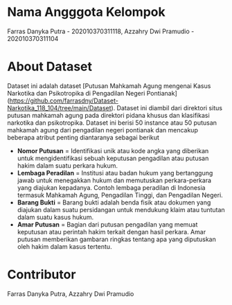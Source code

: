 # Nama Angggota Kelompok
Farras Danyka Putra  - 202010370311118, Azzahry Dwi Pramudio - 202010370311104

# About Dataset
Dataset ini adalah dataset [Putusan Mahkamah Agung mengenai Kasus Narkotika dan Psikotropika di Pengadilan Negeri Pontianak] (https://github.com/farrasdny/Dataset-Narkotika_118_104/tree/main/Dataset). Dataset ini diambil dari direktori situs putusan mahkamah agung pada direktori pidana khusus dan klasifikasi narkotika dan psikotropika.  Dataset ini berisi 50 instance atau 50 putusan mahkamah agung dari pengadilan negeri pontianak dan mencakup beberapa atribut penting diantaranya sebagai berikut


* **Nomor Putusan**      =  Identifikasi unik atau kode angka yang diberikan untuk mengidentifikasi sebuah keputusan pengadilan atau putusan hakim dalam suatu perkara hukum.
* **Lembaga Peradilan**  =  Institusi atau badan hukum yang bertanggung jawab untuk menegakkan hukum dan memutuskan perkara-perkara yang diajukan kepadanya. Contoh lembaga peradilan di Indonesia termasuk Mahkamah Agung,                                Pengadilan Tinggi, dan Pengadilan Negeri.
* **Barang Bukti**       =  Barang bukti adalah benda fisik atau dokumen yang diajukan dalam suatu persidangan untuk mendukung klaim atau tuntutan dalam suatu kasus hukum.
* **Amar Putusan**       =  Bagian dari putusan pengadilan yang memuat keputusan atau perintah hakim terkait dengan hasil perkara. Amar putusan memberikan gambaran ringkas tentang apa yang diputuskan oleh hakim dalam kasus                             tertentu.

#  Contributor
Farras Danyka Putra, Azzahry Dwi Pramudio
